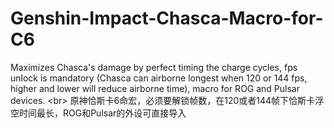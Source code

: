 # Genshin-Impact-Chasca-Macro-for-C6
Maximizes Chasca's damage by perfect timing the charge cycles, fps unlock is mandatory (Chasca can airborne longest when 120 or 144 fps, higher and lower will reduce airborne time), macro for ROG and Pulsar devices. &lt;br> 原神恰斯卡6命宏，必须要解锁帧数，在120或者144帧下恰斯卡浮空时间最长，ROG和Pulsar的外设可直接导入
